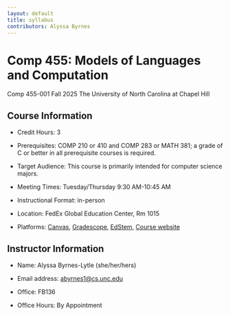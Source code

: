 ```yaml
---
layout: default
title: syllabus
contributors: Alyssa Byrnes
---
```



# Comp 455: Models of Languages and Computation

Comp 455-001 Fall 2025
The University of North Carolina at Chapel Hill

## Course Information

- Credit Hours: 3

- Prerequisites: COMP 210 or 410 and COMP 283 or MATH 381; a grade of C or better in all prerequisite courses is required. 

- Target Audience: This course is primarily intended for computer science majors.

- Meeting Times: Tuesday/Thursday 9:30 AM-10:45 AM

- Instructional Format: in-person

- Location: FedEx Global Education Center, Rm 1015

- Platforms: [Canvas](https://edtech.unc.edu/service/canvas/), [Gradescope](www.gradescope.com/), [EdStem](https://edstem.org/), [Course website](/)

## Instructor Information

- Name: Alyssa Byrnes-Lytle (she/her/hers)

- Email address: abyrnes1@cs.unc.edu

- Office: FB136

- Office Hours: By Appointment

